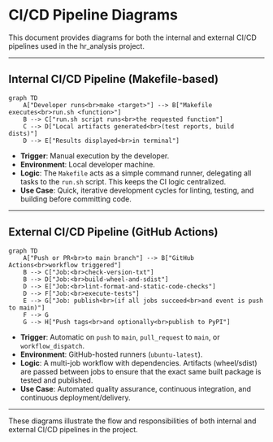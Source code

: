 # CI/CD Pipeline Diagrams

This document provides diagrams for both the internal and external CI/CD pipelines used in the hr_analysis project.

---

## Internal CI/CD Pipeline (Makefile-based)

```mermaid
graph TD
    A["Developer runs<br>make <target>"] --> B["Makefile executes<br>run.sh <function>"]
    B --> C["run.sh script runs<br>the requested function"]
    C --> D["Local artifacts generated<br>(test reports, build dists)"]
    D --> E["Results displayed<br>in terminal"]
```

-   **Trigger**: Manual execution by the developer.
-   **Environment**: Local developer machine.
-   **Logic**: The `Makefile` acts as a simple command runner, delegating all tasks to the `run.sh` script. This keeps the CI logic centralized.
-   **Use Case**: Quick, iterative development cycles for linting, testing, and building before committing code.

---

## External CI/CD Pipeline (GitHub Actions)

```mermaid
graph TD
    A["Push or PR<br>to main branch"] --> B["GitHub Actions<br>workflow triggered"]
    B --> C["Job:<br>check-version-txt"]
    B --> D["Job:<br>build-wheel-and-sdist"]
    D --> E["Job:<br>lint-format-and-static-code-checks"]
    D --> F["Job:<br>execute-tests"]
    E --> G["Job: publish<br>(if all jobs succeed<br>and event is push to main)"]
    F --> G
    G --> H["Push tags<br>and optionally<br>publish to PyPI"]
```

-   **Trigger**: Automatic on `push` to `main`, `pull_request` to `main`, or `workflow_dispatch`.
-   **Environment**: GitHub-hosted runners (`ubuntu-latest`).
-   **Logic**: A multi-job workflow with dependencies. Artifacts (wheel/sdist) are passed between jobs to ensure that the exact same built package is tested and published.
-   **Use Case**: Automated quality assurance, continuous integration, and continuous deployment/delivery.

---

These diagrams illustrate the flow and responsibilities of both internal and external CI/CD pipelines in the project.
